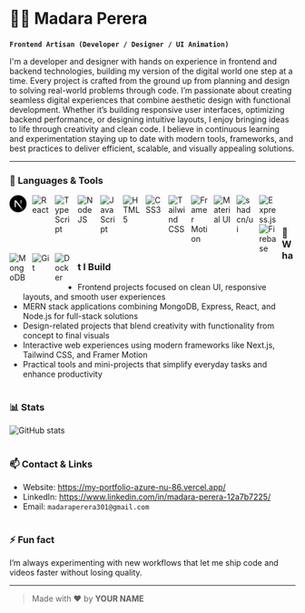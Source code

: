 # 👩‍💻 Madara Perera

**`Frontend Artisan (Developer / Designer / UI Animation)`**

I'm a developer and designer with hands on experience in frontend and backend technologies, building my version of the digital world one step at a time. Every project is crafted from the ground up from planning and design to solving real-world problems through code. I’m passionate about creating seamless digital experiences that combine aesthetic design with functional development. Whether it’s building responsive user interfaces, optimizing backend performance, or designing intuitive layouts, I enjoy bringing ideas to life through creativity and clean code. I believe in continuous learning and experimentation staying up to date with modern tools, frameworks, and best practices to deliver efficient, scalable, and visually appealing solutions.

---

### 🧰 Languages & Tools

<img align="left" alt="NextJS" width="30px" style="padding-right:10px;" src="https://raw.githubusercontent.com/devicons/devicon/master/icons/nextjs/nextjs-original.svg"/>
<img align="left" alt="React" width="30px" style="padding-right:10px;" src="https://cdn.jsdelivr.net/gh/devicons/devicon/icons/react/react-original.svg"/>
<img align="left" alt="TypeScript" width="30px" style="padding-right:10px;" src="https://cdn.jsdelivr.net/gh/devicons/devicon/icons/typescript/typescript-plain.svg"/>
<img align="left" alt="NodeJS" width="30px" style="padding-right:10px;" src="https://cdn.jsdelivr.net/gh/devicons/devicon/icons/nodejs/nodejs-original.svg"/>
<img align="left" alt="JavaScript" width="30px" style="padding-right:10px;" src="https://cdn.jsdelivr.net/gh/devicons/devicon/icons/javascript/javascript-plain.svg"/>
<img align="left" alt="HTML5" width="30px" style="padding-right:10px;" src="https://cdn.jsdelivr.net/gh/devicons/devicon/icons/html5/html5-plain.svg"/>
<img align="left" alt="CSS3" width="30px" style="padding-right:10px;" src="https://cdn.jsdelivr.net/gh/devicons/devicon/icons/css3/css3-plain.svg"/>
<img align="left" alt="Tailwind CSS" width="30px" style="padding-right:10px;" src="https://www.vectorlogo.zone/logos/tailwindcss/tailwindcss-icon.svg"/>
<img align="left" alt="Framer Motion" width="30px" style="padding-right:10px;" src="https://cdn.worldvectorlogo.com/logos/framer-motion.svg"/>
<img align="left" alt="Material UI" width="30px" style="padding-right:10px;" src="https://cdn.jsdelivr.net/gh/devicons/devicon/icons/materialui/materialui-original.svg"/>
<img align="left" alt="shadcn/ui" width="30px" style="padding-right:10px;" src="https://raw.githubusercontent.com/shadcn/ui/main/apps/www/public/android-chrome-192x192.png"/>
<img align="left" alt="Express.js" width="30px" style="padding-right:10px;" src="https://cdn.jsdelivr.net/gh/devicons/devicon/icons/express/express-original.svg"/>
<img align="left" alt="Firebase" width="30px" style="padding-right:10px;" src="https://cdn.jsdelivr.net/gh/devicons/devicon/icons/firebase/firebase-plain.svg"/>
<img align="left" alt="MongoDB" width="30px" style="padding-right:10px;" src="https://cdn.jsdelivr.net/gh/devicons/devicon/icons/mongodb/mongodb-original.svg"/>
<img align="left" alt="Git" width="30px" style="padding-right:10px;" src="https://cdn.jsdelivr.net/gh/devicons/devicon/icons/git/git-original.svg"/>
<img align="left" alt="Docker" width="30px" style="padding-right:10px;" src="https://cdn.jsdelivr.net/gh/devicons/devicon/icons/docker/docker-plain.svg"/>
<br />

#

### 🔭 What I Build

- Frontend projects focused on clean UI, responsive layouts, and smooth user experiences  
- MERN stack applications combining MongoDB, Express, React, and Node.js for full-stack solutions  
- Design-related projects that blend creativity with functionality from concept to final visuals  
- Interactive web experiences using modern frameworks like Next.js, Tailwind CSS, and Framer Motion  
- Practical tools and mini-projects that simplify everyday tasks and enhance productivity


#

### 📊 Stats

![GitHub stats](https://github-readme-stats.vercel.app/api?username=MadaraUI&show_icons=true&theme=gruvbox)

#

### 📫 Contact & Links

- Website: https://my-portfolio-azure-nu-86.vercel.app/
- LinkedIn: https://www.linkedin.com/in/madara-perera-12a7b7225/
- Email: `madaraperera301@gmail.com`

#

### ⚡ Fun fact

I’m always experimenting with new workflows that let me ship code and videos faster without losing quality.

---

> Made with ❤️ by **YOUR NAME**

[youtube]: https://youtube.com/YOUR_YT_CHANNEL_ID

